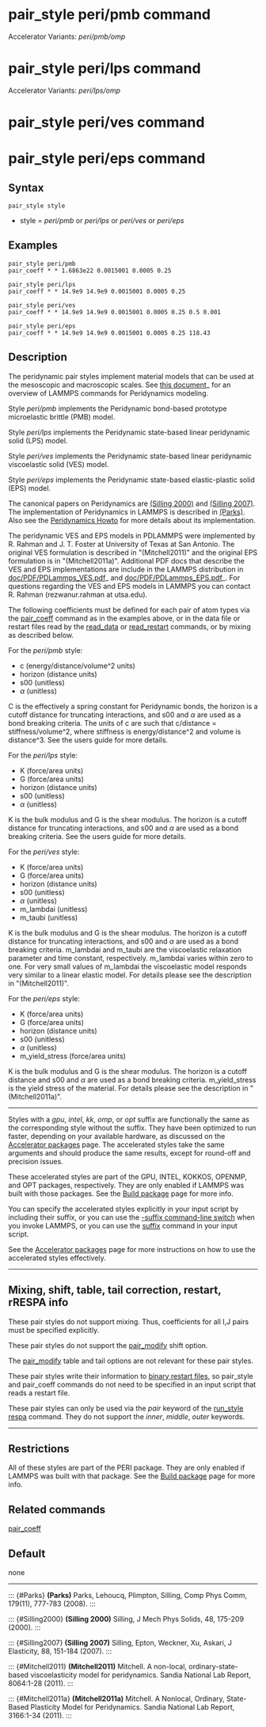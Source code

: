 # pair_style peri/pmb command

Accelerator Variants: *peri/pmb/omp*

# pair_style peri/lps command

Accelerator Variants: *peri/lps/omp*

# pair_style peri/ves command

# pair_style peri/eps command

## Syntax

``` LAMMPS
pair_style style
```

-   style = *peri/pmb* or *peri/lps* or *peri/ves* or *peri/eps*

## Examples

``` LAMMPS
pair_style peri/pmb
pair_coeff * * 1.6863e22 0.0015001 0.0005 0.25

pair_style peri/lps
pair_coeff * * 14.9e9 14.9e9 0.0015001 0.0005 0.25

pair_style peri/ves
pair_coeff * * 14.9e9 14.9e9 0.0015001 0.0005 0.25 0.5 0.001

pair_style peri/eps
pair_coeff * * 14.9e9 14.9e9 0.0015001 0.0005 0.25 118.43
```

## Description

The peridynamic pair styles implement material models that can be used
at the mesoscopic and macroscopic scales. See [this
document](PDF/PDLammps_overview.pdf)\_ for an overview of LAMMPS
commands for Peridynamics modeling.

Style *peri/pmb* implements the Peridynamic bond-based prototype
microelastic brittle (PMB) model.

Style *peri/lps* implements the Peridynamic state-based linear
peridynamic solid (LPS) model.

Style *peri/ves* implements the Peridynamic state-based linear
peridynamic viscoelastic solid (VES) model.

Style *peri/eps* implements the Peridynamic state-based elastic-plastic
solid (EPS) model.

The canonical papers on Peridynamics are [(Silling 2000)](Silling2000)
and [(Silling 2007)](Silling2007). The implementation of Peridynamics in
LAMMPS is described in [(Parks)](Parks). Also see the [Peridynamics
Howto](Howto_peri) for more details about its implementation.

The peridynamic VES and EPS models in PDLAMMPS were implemented by R.
Rahman and J. T. Foster at University of Texas at San Antonio. The
original VES formulation is described in \"(Mitchell2011)\" and the
original EPS formulation is in \"(Mitchell2011a)\". Additional PDF docs
that describe the VES and EPS implementations are include in the LAMMPS
distribution in [doc/PDF/PDLammps_VES.pdf](PDF/PDLammps_VES.pdf)\_ and
[doc/PDF/PDLammps_EPS.pdf](PDF/PDLammps_EPS.pdf)\_. For questions
regarding the VES and EPS models in LAMMPS you can contact R. Rahman
(rezwanur.rahman at utsa.edu).

The following coefficients must be defined for each pair of atom types
via the [pair_coeff](pair_coeff) command as in the examples above, or in
the data file or restart files read by the [read_data](read_data) or
[read_restart](read_restart) commands, or by mixing as described below.

For the *peri/pmb* style:

-   c (energy/distance/volume\^2 units)
-   horizon (distance units)
-   s00 (unitless)
-   $\alpha$ (unitless)

C is the effectively a spring constant for Peridynamic bonds, the
horizon is a cutoff distance for truncating interactions, and s00 and
$\alpha$ are used as a bond breaking criteria. The units of c are such
that c/distance = stiffness/volume\^2, where stiffness is
energy/distance\^2 and volume is distance\^3. See the users guide for
more details.

For the *peri/lps* style:

-   K (force/area units)
-   G (force/area units)
-   horizon (distance units)
-   s00 (unitless)
-   $\alpha$ (unitless)

K is the bulk modulus and G is the shear modulus. The horizon is a
cutoff distance for truncating interactions, and s00 and $\alpha$ are
used as a bond breaking criteria. See the users guide for more details.

For the *peri/ves* style:

-   K (force/area units)
-   G (force/area units)
-   horizon (distance units)
-   s00 (unitless)
-   $\alpha$ (unitless)
-   m_lambdai (unitless)
-   m_taubi (unitless)

K is the bulk modulus and G is the shear modulus. The horizon is a
cutoff distance for truncating interactions, and s00 and $\alpha$ are
used as a bond breaking criteria. m_lambdai and m_taubi are the
viscoelastic relaxation parameter and time constant, respectively.
m_lambdai varies within zero to one. For very small values of m_lambdai
the viscoelastic model responds very similar to a linear elastic model.
For details please see the description in \"(Mitchell2011)\".

For the *peri/eps* style:

-   K (force/area units)
-   G (force/area units)
-   horizon (distance units)
-   s00 (unitless)
-   $\alpha$ (unitless)
-   m_yield_stress (force/area units)

K is the bulk modulus and G is the shear modulus. The horizon is a
cutoff distance and s00 and $\alpha$ are used as a bond breaking
criteria. m_yield_stress is the yield stress of the material. For
details please see the description in \"(Mitchell2011a)\".

------------------------------------------------------------------------

Styles with a *gpu*, *intel*, *kk*, *omp*, or *opt* suffix are
functionally the same as the corresponding style without the suffix.
They have been optimized to run faster, depending on your available
hardware, as discussed on the [Accelerator packages](Speed_packages)
page. The accelerated styles take the same arguments and should produce
the same results, except for round-off and precision issues.

These accelerated styles are part of the GPU, INTEL, KOKKOS, OPENMP, and
OPT packages, respectively. They are only enabled if LAMMPS was built
with those packages. See the [Build package](Build_package) page for
more info.

You can specify the accelerated styles explicitly in your input script
by including their suffix, or you can use the [-suffix command-line
switch](Run_options) when you invoke LAMMPS, or you can use the
[suffix](suffix) command in your input script.

See the [Accelerator packages](Speed_packages) page for more
instructions on how to use the accelerated styles effectively.

------------------------------------------------------------------------

## Mixing, shift, table, tail correction, restart, rRESPA info

These pair styles do not support mixing. Thus, coefficients for all I,J
pairs must be specified explicitly.

These pair styles do not support the [pair_modify](pair_modify) shift
option.

The [pair_modify](pair_modify) table and tail options are not relevant
for these pair styles.

These pair styles write their information to [binary restart
files](restart), so pair_style and pair_coeff commands do not need to be
specified in an input script that reads a restart file.

These pair styles can only be used via the *pair* keyword of the
[run_style respa](run_style) command. They do not support the *inner*,
*middle*, *outer* keywords.

------------------------------------------------------------------------

## Restrictions

All of these styles are part of the PERI package. They are only enabled
if LAMMPS was built with that package. See the [Build
package](Build_package) page for more info.

## Related commands

[pair_coeff](pair_coeff)

## Default

none

------------------------------------------------------------------------

::: {#Parks}
**(Parks)** Parks, Lehoucq, Plimpton, Silling, Comp Phys Comm, 179(11),
777-783 (2008).
:::

::: {#Silling2000}
**(Silling 2000)** Silling, J Mech Phys Solids, 48, 175-209 (2000).
:::

::: {#Silling2007}
**(Silling 2007)** Silling, Epton, Weckner, Xu, Askari, J Elasticity,
88, 151-184 (2007).
:::

::: {#Mitchell2011}
**(Mitchell2011)** Mitchell. A non-local, ordinary-state-based
viscoelasticity model for peridynamics. Sandia National Lab Report,
8064:1-28 (2011).
:::

::: {#Mitchell2011a}
**(Mitchell2011a)** Mitchell. A Nonlocal, Ordinary, State-Based
Plasticity Model for Peridynamics. Sandia National Lab Report, 3166:1-34
(2011).
:::
